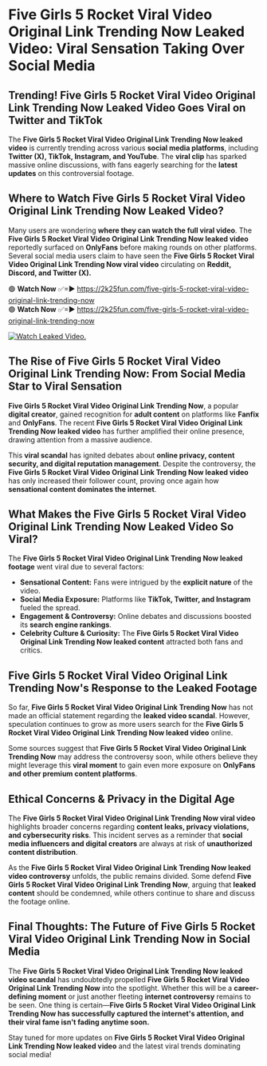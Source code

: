 # Five Girls 5 Rocket Viral Video Original Link Trending Now Leaked Video: Viral Sensation Taking Over Social Media

## **Trending! Five Girls 5 Rocket Viral Video Original Link Trending Now Leaked Video Goes Viral on Twitter and TikTok**
The **Five Girls 5 Rocket Viral Video Original Link Trending Now leaked video** is currently trending across various **social media platforms**, including **Twitter (X), TikTok, Instagram, and YouTube**. The **viral clip** has sparked massive online discussions, with fans eagerly searching for the **latest updates** on this controversial footage.

## **Where to Watch Five Girls 5 Rocket Viral Video Original Link Trending Now Leaked Video?**
Many users are wondering **where they can watch the full viral video**. The **Five Girls 5 Rocket Viral Video Original Link Trending Now leaked video** reportedly surfaced on **OnlyFans** before making rounds on other platforms. Several social media users claim to have seen the **Five Girls 5 Rocket Viral Video Original Link Trending Now viral video** circulating on **Reddit, Discord, and Twitter (X).**

🟢 **Watch Now** ✅=► https://2k25fun.com/five-girls-5-rocket-viral-video-original-link-trending-now  
🟢 **Watch Now** ✅=► https://2k25fun.com/five-girls-5-rocket-viral-video-original-link-trending-now  

[![Watch Leaked Video.](https://miro.medium.com/v2/resize:fit:828/format:webp/1*cilzJN44JGOrTw9NJCrNHA.gif "Watch Leaked Video")](https://2k25fun.com/five-girls-5-rocket-viral-video-original-link-trending-now)

## **The Rise of Five Girls 5 Rocket Viral Video Original Link Trending Now: From Social Media Star to Viral Sensation**
**Five Girls 5 Rocket Viral Video Original Link Trending Now**, a popular **digital creator**, gained recognition for **adult content** on platforms like **Fanfix** and **OnlyFans**. The recent **Five Girls 5 Rocket Viral Video Original Link Trending Now leaked video** has further amplified their online presence, drawing attention from a massive audience.

This **viral scandal** has ignited debates about **online privacy, content security, and digital reputation management**. Despite the controversy, the **Five Girls 5 Rocket Viral Video Original Link Trending Now leaked video** has only increased their follower count, proving once again how **sensational content dominates the internet**.

## **What Makes the Five Girls 5 Rocket Viral Video Original Link Trending Now Leaked Video So Viral?**
The **Five Girls 5 Rocket Viral Video Original Link Trending Now leaked footage** went viral due to several factors:
- **Sensational Content:** Fans were intrigued by the **explicit nature** of the video.
- **Social Media Exposure:** Platforms like **TikTok, Twitter, and Instagram** fueled the spread.
- **Engagement & Controversy:** Online debates and discussions boosted its **search engine rankings**.
- **Celebrity Culture & Curiosity:** The **Five Girls 5 Rocket Viral Video Original Link Trending Now leaked content** attracted both fans and critics.

## **Five Girls 5 Rocket Viral Video Original Link Trending Now's Response to the Leaked Footage**
So far, **Five Girls 5 Rocket Viral Video Original Link Trending Now** has not made an official statement regarding the **leaked video scandal**. However, speculation continues to grow as more users search for the **Five Girls 5 Rocket Viral Video Original Link Trending Now leaked video** online.

Some sources suggest that **Five Girls 5 Rocket Viral Video Original Link Trending Now** may address the controversy soon, while others believe they might leverage this **viral moment** to gain even more exposure on **OnlyFans and other premium content platforms**.

## **Ethical Concerns & Privacy in the Digital Age**
The **Five Girls 5 Rocket Viral Video Original Link Trending Now viral video** highlights broader concerns regarding **content leaks, privacy violations, and cybersecurity risks**. This incident serves as a reminder that **social media influencers and digital creators** are always at risk of **unauthorized content distribution**.

As the **Five Girls 5 Rocket Viral Video Original Link Trending Now leaked video controversy** unfolds, the public remains divided. Some defend **Five Girls 5 Rocket Viral Video Original Link Trending Now**, arguing that **leaked content** should be condemned, while others continue to share and discuss the footage online.

## **Final Thoughts: The Future of Five Girls 5 Rocket Viral Video Original Link Trending Now in Social Media**
The **Five Girls 5 Rocket Viral Video Original Link Trending Now leaked video scandal** has undoubtedly propelled **Five Girls 5 Rocket Viral Video Original Link Trending Now** into the spotlight. Whether this will be a **career-defining moment** or just another fleeting **internet controversy** remains to be seen. One thing is certain—**Five Girls 5 Rocket Viral Video Original Link Trending Now has successfully captured the internet's attention, and their viral fame isn't fading anytime soon.**

Stay tuned for more updates on **Five Girls 5 Rocket Viral Video Original Link Trending Now leaked video** and the latest viral trends dominating social media!